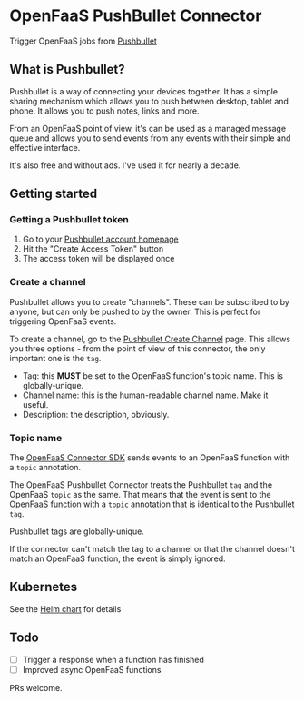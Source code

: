 # OpenFaaS PushBullet Connector

Trigger OpenFaaS jobs from [Pushbullet](https://pushbullet.com)

## What is Pushbullet?

Pushbullet is a way of connecting your devices together. It has a simple sharing mechanism which allows you to push
between desktop, tablet and phone. It allows you to push notes, links and more.

From an OpenFaaS point of view, it's can be used as a managed message queue and allows you to send events from any
events with their simple and effective interface.

It's also free and without ads. I've used it for nearly a decade.

## Getting started

### Getting a Pushbullet token

1. Go to your [Pushbullet account homepage](https://www.pushbullet.com/#settings/account)
2. Hit the "Create Access Token" button
3. The access token will be displayed once

### Create a channel

Pushbullet allows you to create "channels". These can be subscribed to by anyone, but can only be pushed to by the
owner. This is perfect for triggering OpenFaaS events.

To create a channel, go to the [Pushbullet Create Channel](https://www.pushbullet.com/my-channel) page. This allows
you three options - from the point of view of this connector, the only important one is the `tag`.

- Tag: this **MUST** be set to the OpenFaaS function's topic name. This is globally-unique.
- Channel name: this is the human-readable channel name. Make it useful.
- Description: the description, obviously.

### Topic name

The [OpenFaaS Connector SDK](https://github.com/openfaas/connector-sdk) sends events to an OpenFaaS function with a
`topic` annotation.

The OpenFaaS Pushbullet Connector treats the Pushbullet `tag` and the OpenFaaS `topic` as the same. That means that
the event is sent to the OpenFaaS function with a `topic` annotation that is identical to the Pushbullet `tag`.

Pushbullet tags are globally-unique.

If the connector can't match the tag to a channel or that the channel doesn't match an OpenFaaS function, the event
is simply ignored.

## Kubernetes

See the [Helm chart](/chart/openfaas-pushbullet-connector) for details

## Todo

- [ ] Trigger a response when a function has finished
- [ ] Improved async OpenFaaS functions 

PRs welcome.

